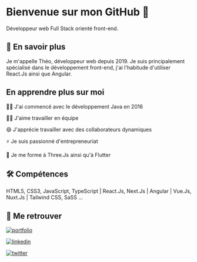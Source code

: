 
# Bienvenue sur mon GitHub 👋

Développeur web Full Stack orienté front-end.
## 🚀 En savoir plus
Je m'appelle Théo, développeur web depuis 2019.
Je suis principalement spécialisé dans le développement front-end, j'ai l'habitude d'utiliser React.Js ainsi que Angular.
## En apprendre plus sur moi
👩‍💻 J'ai commencé avec le développement Java en 2016

👯‍♀️ J'aime travailler en équipe

😄 J'apprécie travailler avec des collaborateurs dynamiques

⚡️ Je suis passionné d'entrepreneuriat

🧠 Je me forme à Three.Js ainsi qu'à Flutter

## 🛠 Compétences
HTML5, CSS3, JavaScript, TypeScript | React.Js, Next.Js | Angular | Vue.Js, Nuxt.Js | Tailwind CSS, SaSS ...

## 🔗 Me retrouver
[![portfolio](https://img.shields.io/badge/mon_portfolio-000?style=for-the-badge&logo=ko-fi&logoColor=white)](https://pr0ph.com/)

[![linkedin](https://img.shields.io/badge/linkedin-0A66C2?style=for-the-badge&logo=linkedin&logoColor=white)](https://www.linkedin.com/in/theo-lemoine/)

[![twitter](https://img.shields.io/badge/twitter-1DA1F2?style=for-the-badge&logo=twitter&logoColor=white)](https://twitter.com/ProphDigital/)

